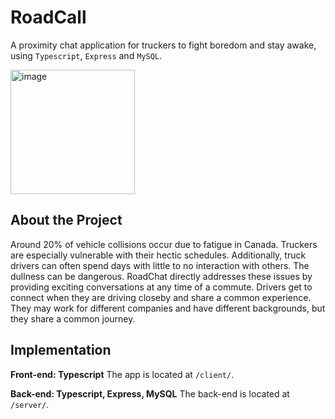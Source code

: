 # RoadCall
A proximity chat application for truckers to fight boredom and stay awake, using `Typescript`, `Express` and `MySQL`.

<img width="199" alt="image" src="https://user-images.githubusercontent.com/56971054/202873694-31d375b0-9d28-4bb0-8f36-5f888036d3a0.png">

## About the Project
Around 20% of vehicle collisions occur due to fatigue in Canada. Truckers are especially vulnerable with their hectic schedules. Additionally, truck drivers can often spend days with little to no interaction with others. The dullness can be dangerous. 
RoadChat directly addresses these issues by providing exciting conversations at any time of a commute. Drivers get to connect when they are driving closeby and share a common experience. They may work for different companies and have different backgrounds, but they share a common journey. 

## Implementation

**Front-end: Typescript**
The app is located at `/client/`.

**Back-end: Typescript, Express, MySQL**
The back-end is located at `/server/`. 


